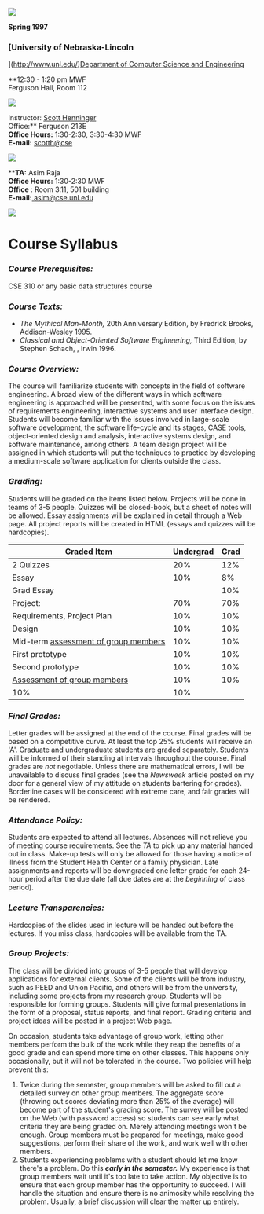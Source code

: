 ![](461-title.gif)  

**Spring 1997**

### [University of Nebraska-Lincoln  
](http://www.unl.edu/)[Department of Computer Science and
Engineering](http://cse.unl.edu/)

  
**12:30 - 1:20 pm MWF  
Ferguson Hall, Room 112

![](../../borders/blue-short.jpg)  
  
Instructor: [Scott Henninger  
](http://pooh.unl.edu/~scotth)Office:** Ferguson 213E  
**Office Hours:** 1:30-2:30, 3:30-4:30 MWF  
**E-mail:** [scotth@cse](mailto:scotth@pooh.unl.edu)  
  
![](../../borders/blue-short.jpg)  
  
****TA:** Asim Raja  
**Office Hours:** 1:30-2:30 MWF  
**Office** : Room 3.11, 501 building  
**E-mail:**[ asim@cse.unl.edu](mailto:asim@cse.unl.edu)  

![](../../borders/blue-purple.gif)  

#  Course Syllabus

### _Course Prerequisites:_

CSE 310 or any basic data structures course

### _Course Texts:_

  * _The Mythical Man-Month,_ 20th Anniversary Edition, by Fredrick Brooks, Addison-Wesley 1995. 
  * _Classical and Object-Oriented Software Engineering,_ Third Edition, by Stephen Schach, , Irwin 1996.

### _Course Overview:_

The course will familiarize students with concepts in the field of software
engineering. A broad view of the different ways in which software engineering
is approached will be presented, with some focus on the issues of requirements
engineering, interactive systems and user interface design. Students will
become familiar with the issues involved in large-scale software development,
the software life-cycle and its stages, CASE tools, object-oriented design and
analysis, interactive systems design, and software maintenance, among others.
A team design project will be assigned in which students will put the
techniques to practice by developing a medium-scale software application for
clients outside the class.

### _Grading:_

Students will be graded on the items listed below. Projects will be done in
teams of 3-5 people. Quizzes will be closed-book, but a sheet of notes will be
allowed. Essay assignments will be explained in detail through a Web page. All
project reports will be created in HTML (essays and quizzes will be
hardcopies).

Graded Item |  Undergrad  |  Grad  
---|---|---  
2 Quizzes | 20% | 12%  
Essay | 10% | 8%  
Grad Essay |  | 10%  
Project: | 70% | 70%  
Requirements, Project Plan | 10% | 10%  
Design | 10% | 10%  
Mid-term [assessment of group members](461-assessment.html) | 10% | 10%  
First prototype | 10% | 10%  
Second prototype | 10% | 10%  
[Assessment of group members](461-assessment.html) | 10% | 10% | Final Report
| 10% | 10%  
  
### _Final Grades:_

Letter grades will be assigned at the end of the course. Final grades will be
based on a competitive curve. At least the top 25% students will receive an
'A'. Graduate and undergraduate students are graded separately. Students will
be informed of their standing at intervals throughout the course. Final grades
are _not_ negotiable. Unless there are mathematical errors, I will be
unavailable to discuss final grades (see the _Newsweek_ article posted on my
door for a general view of my attitude on students bartering for grades).
Borderline cases will be considered with extreme care, and fair grades will be
rendered.

### _Attendance Policy:_

Students are expected to attend all lectures. Absences will not relieve you of
meeting course requirements. See the _TA_ to pick up any material handed out
in class. Make-up tests will only be allowed for those having a notice of
illness from the Student Health Center or a family physician. Late assignments
and reports will be downgraded one letter grade for each 24-hour period after
the due date (all due dates are at the _beginning_ of class period).

### _Lecture Transparencies:_

Hardcopies of the slides used in lecture will be handed out before the
lectures. If you miss class, hardcopies will be available from the TA.

### _Group Projects:_

The class will be divided into groups of 3-5 people that will develop
applications for external clients. Some of the clients will be from industry,
such as PEED and Union Pacific, and others will be from the university,
including some projects from my research group. Students will be responsible
for forming groups. Students will give formal presentations in the form of a
proposal, status reports, and final report. Grading criteria and project ideas
will be posted in a project Web page.

On occasion, students take advantage of group work, letting other members
perform the bulk of the work while they reap the benefits of a good grade and
can spend more time on other classes. This happens only occasionally, but it
will not be tolerated in the course. Two policies will help prevent this:

  1. Twice during the semester, group members will be asked to fill out a detailed survey on other group members. The aggregate score (throwing out scores deviating more than 25% of the average) will become part of the student's grading score. The survey will be posted on the Web (with password access) so students can see early what criteria they are being graded on. Merely attending meetings won't be enough. Group members must be prepared for meetings, make good suggestions, perform their share of the work, and work well with other members. 
  2. Students experiencing problems with a student should let me know there's a problem. Do this _**early in the semester.**_ My experience is that group members wait until it's too late to take action. My objective is to ensure that each group member has the opportunity to succeed. I will handle the situation and ensure there is no animosity while resolving the problem. Usually, a brief discussion will clear the matter up entirely. 

